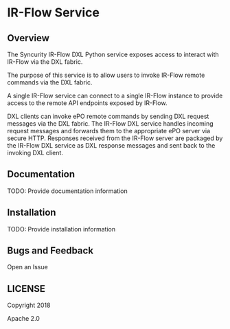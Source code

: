 # IR-Flow Service

## Overview

The Syncurity IR-Flow DXL Python service exposes access to interact with
IR-Flow via the DXL fabric.

The purpose of this service is to allow users to invoke IR-Flow remote commands via the DXL fabric.

A single IR-Flow service can connect to a single IR-Flow instance to provide access to the remote API endpoints exposed by IR-Flow.

DXL clients can invoke ePO remote commands by sending DXL request messages via the DXL fabric. The IR-Flow DXL service handles incoming request messages and forwards them to the appropriate ePO server via secure HTTP. Responses received from the IR-Flow server are packaged by the IR-Flow DXL service as DXL response messages and sent back to the invoking DXL client.

## Documentation

TODO: Provide documentation information

## Installation

TODO: Provide installation information

## Bugs and Feedback

Open an Issue 

## LICENSE

Copyright 2018

Apache 2.0
